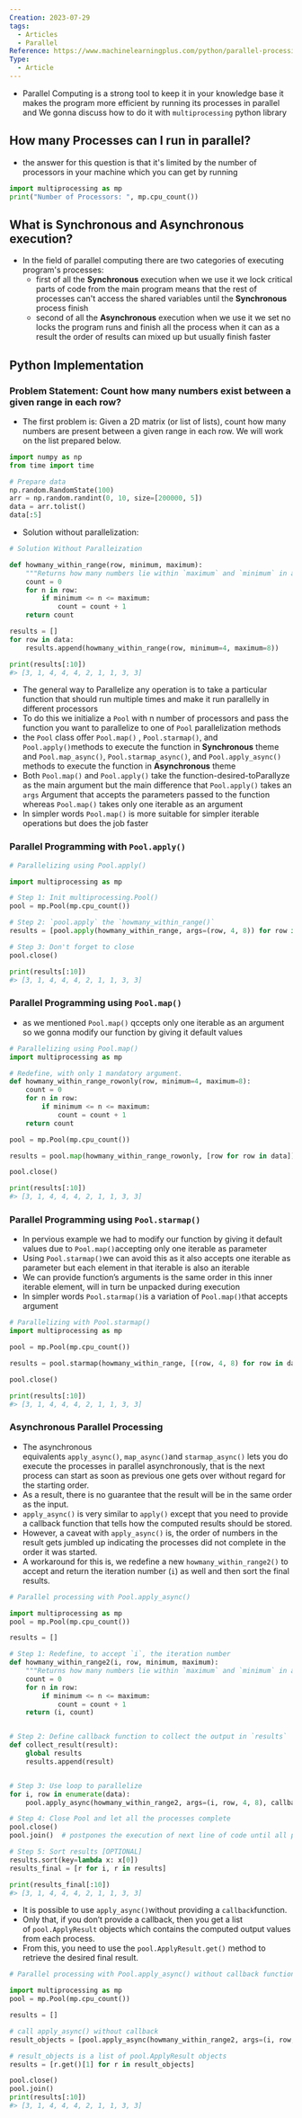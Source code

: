```yaml
---
Creation: 2023-07-29
tags:
  - Articles
  - Parallel
Reference: https://www.machinelearningplus.com/python/parallel-processing-python/
Type:
  - Article
---
```


- Parallel Computing is a strong tool to keep it in your knowledge base it makes the program more efficient by running its processes in parallel and We gonna discuss how to do it with `multiprocessing` python library
## How many Processes can I run in parallel?
- the answer for this question is that it's limited by the number of processors in your machine which you can get by running
```python
import multiprocessing as mp
print("Number of Processors: ", mp.cpu_count())
```
## What is Synchronous and Asynchronous execution?
- In the field of parallel computing there are two categories of executing program's processes:
	- first of all the __Synchronous__ execution when we use it we lock critical parts of code from the main program means that the rest of processes can't access the shared variables until the __Synchronous__ process finish
	- second of all the __Asynchronous__ execution when we use it we set no locks the program runs and finish all the process when it can as a result the order of results can mixed up but usually finish faster
## Python Implementation
### Problem Statement: Count how many numbers exist between a given range in each row?
- The first problem is: Given a 2D matrix (or list of lists), count how many numbers are present between a given range in each row. We will work on the list prepared below.
```python
import numpy as np
from time import time

# Prepare data
np.random.RandomState(100)
arr = np.random.randint(0, 10, size=[200000, 5])
data = arr.tolist()
data[:5]
```
- Solution without parallelization:
```python
# Solution Without Paralleization

def howmany_within_range(row, minimum, maximum):
    """Returns how many numbers lie within `maximum` and `minimum` in a given `row`"""
    count = 0
    for n in row:
        if minimum <= n <= maximum:
            count = count + 1
    return count

results = []
for row in data:
    results.append(howmany_within_range(row, minimum=4, maximum=8))

print(results[:10])
#> [3, 1, 4, 4, 4, 2, 1, 1, 3, 3]
```
- The general way to Parallelize any operation is to take a particular function that should run multiple times and make it run parallelly in different processors
- To do this we initialize a `Pool` with n number of processors and pass the function you want to parallelize to one of `Pool` parallelization methods
- the `Pool` class offer `Pool.map()` , `Pool.starmap()`, and `Pool.apply()`methods to execute the function in __Synchronous__ theme and `Pool.map_async()`, `Pool.starmap_async()`, and `Pool.apply_async()` methods to execute the function in __Asynchronous__ theme 
- Both `Pool.map()` and `Pool.apply()` take the function-desired-toParallyze as the main argument but the main difference that `Pool.apply()` takes an `args` Argument that accepts the parameters passed to the function whereas `Pool.map()` takes only one iterable as an argument
- In simpler words `Pool.map()` is more suitable for simpler iterable operations but does the job faster 
### Parallel Programming with `Pool.apply()`
```python
# Parallelizing using Pool.apply()

import multiprocessing as mp

# Step 1: Init multiprocessing.Pool()
pool = mp.Pool(mp.cpu_count())

# Step 2: `pool.apply` the `howmany_within_range()`
results = [pool.apply(howmany_within_range, args=(row, 4, 8)) for row in data]

# Step 3: Don't forget to close
pool.close()    

print(results[:10])
#> [3, 1, 4, 4, 4, 2, 1, 1, 3, 3]
```
### Parallel Programming using `Pool.map()`
- as we mentioned `Pool.map()` qccepts only one iterable as an argument so we gonna modify our function by giving it default values
```python
# Parallelizing using Pool.map()
import multiprocessing as mp

# Redefine, with only 1 mandatory argument.
def howmany_within_range_rowonly(row, minimum=4, maximum=8):
    count = 0
    for n in row:
        if minimum <= n <= maximum:
            count = count + 1
    return count

pool = mp.Pool(mp.cpu_count())

results = pool.map(howmany_within_range_rowonly, [row for row in data])

pool.close()

print(results[:10])
#> [3, 1, 4, 4, 4, 2, 1, 1, 3, 3]
```
### Parallel Programming using `Pool.starmap()`
- In pervious example we had to modify our function by giving it default values due to `Pool.map()`accepting only one iterable as parameter
- Using `Pool.starmap()`we can avoid this as it also accepts one iterable as parameter but each element in that iterable is also an iterable 
- We can provide function’s arguments is the same order in this inner iterable element, will in turn be unpacked during execution 
- In simpler words `Pool.starmap()`is a variation of `Pool.map()`that accepts argument
```python
# Parallelizing with Pool.starmap()
import multiprocessing as mp

pool = mp.Pool(mp.cpu_count())

results = pool.starmap(howmany_within_range, [(row, 4, 8) for row in data])

pool.close()

print(results[:10])
#> [3, 1, 4, 4, 4, 2, 1, 1, 3, 3]
```
### Asynchronous Parallel Processing
- The asynchronous equivalents `apply_async()`, `map_async()`and `starmap_async()` lets you do execute the processes in parallel asynchronously, that is the next process can start as soon as previous one gets over without regard for the starting order.
- As a result, there is no guarantee that the result will be in the same order as the input.
- `apply_async()` is very similar to `apply()` except that you need to provide a callback function that tells how the computed results should be stored.
- However, a caveat with `apply_async()` is, the order of numbers in the result gets jumbled up indicating the processes did not complete in the order it was started.
- A workaround for this is, we redefine a new `howmany_within_range2()` to accept and return the iteration number (`i`) as well and then sort the final results.
```python
# Parallel processing with Pool.apply_async()

import multiprocessing as mp
pool = mp.Pool(mp.cpu_count())

results = []

# Step 1: Redefine, to accept `i`, the iteration number
def howmany_within_range2(i, row, minimum, maximum):
    """Returns how many numbers lie within `maximum` and `minimum` in a given `row`"""
    count = 0
    for n in row:
        if minimum <= n <= maximum:
            count = count + 1
    return (i, count)


# Step 2: Define callback function to collect the output in `results`
def collect_result(result):
    global results
    results.append(result)


# Step 3: Use loop to parallelize
for i, row in enumerate(data):
    pool.apply_async(howmany_within_range2, args=(i, row, 4, 8), callback=collect_result)

# Step 4: Close Pool and let all the processes complete    
pool.close()
pool.join()  # postpones the execution of next line of code until all processes in the queue are done.

# Step 5: Sort results [OPTIONAL]
results.sort(key=lambda x: x[0])
results_final = [r for i, r in results]

print(results_final[:10])
#> [3, 1, 4, 4, 4, 2, 1, 1, 3, 3]
```
- It is possible to use `apply_async()`without providing a `callback`function.
- Only that, if you don’t provide a callback, then you get a list of `pool.ApplyResult` objects which contains the computed output values from each process.
- From this, you need to use the `pool.ApplyResult.get()` method to retrieve the desired final result.
```python
# Parallel processing with Pool.apply_async() without callback function

import multiprocessing as mp
pool = mp.Pool(mp.cpu_count())

results = []

# call apply_async() without callback
result_objects = [pool.apply_async(howmany_within_range2, args=(i, row, 4, 8)) for i, row in enumerate(data)]

# result_objects is a list of pool.ApplyResult objects
results = [r.get()[1] for r in result_objects]

pool.close()
pool.join()
print(results[:10])
#> [3, 1, 4, 4, 4, 2, 1, 1, 3, 3]
```